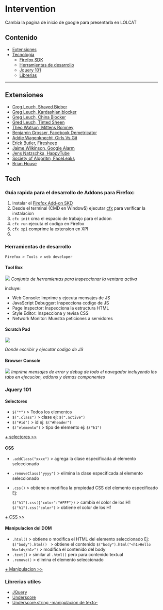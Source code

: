 # Intervention

Cambia la pagina de inicio de google para presentarla en LOLCAT

## Contenido

* [Extensiones](#addons)
* [Tecnologia](#tech)
  - [Firefox SDK](#install)
  - [Herramientas de desarrollo](#devtools)
  - [Jquery 101](#jquery)
  - [Librerias](#libs)

-----

## <a name="addons"></a>Extensiones

* [Greg Leuch, Shaved Bieber](http://fffff.at/shaved-bieber/)
* [Greg Leuch, Kardashian blocker](http://fffff.at/dash-out-kardashian-blocker/)
* [Greg Leuch, China Blocker](http://fffff.at/chinablocker/)
* [Gred Leuch, Tinted Sheen](http://fffff.at/tinted-sheen/)
* [Theo Watson, Mittens Romney](http://fffff.at/mittens-romney-extension/)
* [Benjamin Grosser, Facebook Demetricator](http://bengrosser.com/projects/facebook-demetricator/)
* [Addie Wagenknecht, Girls Vs Git](https://github.com/wheresaddie/girlsvsgit)
* [Erick Butler, Firesheep](http://codebutler.com/firesheep/)
* [Jaime Wilkinson, Google Alarm](http://jamiedubs.com/googlealarm/)
* [Jens Natzschka, HappyTube](http://happytube.org/)
* [Society of Algoritm, FaceLeaks](http://www.faceleaks.info/)
* [Brian House](http://brianhouse.net/works/tanglr/)


## <a name="tech"></a> Tech

### <a name="install"></a>Guia rapida para el desarrollo de Addons para Firefox:

1. Instalar el [Firefox Add-on SKD](https://addons.mozilla.org/en-US/developers/docs/sdk/latest/dev-guide/tutorials/installation.html)
2. Desde el terminal (CMD en Window$) ejecutar [cfx](https://addons.mozilla.org/en-US/developers/docs/sdk/latest/dev-guide/cfx-tool.html) para verificar la instalacion
3. ``cfx init`` crea el espacio de trabajo para el addon
4. ``cfx run`` ejecuta el codigo en Firefox
5. ``cfx xpi`` comprime la extension en XPI
6. 

### <a name="dev-tools"></a>Herramientas de desarrollo

``Firefox > Tools > web developer``

#### Tool Box
![](https://mdn.mozillademos.org/files/5337/devtools-window-attached.png)
*Conjunto de herramientas para inspeccionar la ventana activa*

incluye:

* Web Console: Imprime y ejecuta mensajes de JS
* JavaScript Debugger: Inspecciona codigo de JS
* Page Inspector: Inspecciona la estructura HTML 
* Style Editor: Inspecciona y revisa CSS
* Network Monitor: Muestra peticiones a servidores

#### Scratch Pad
![](https://mdn.mozillademos.org/files/5983/scratchpad.png)


*Donde escribir y ejecutar codigo de JS*

#### Browser Console
![](https://mdn.mozillademos.org/files/5847/browser-console-window.png)
*Imprime mensajes de error y debug de todo el navegador incluyendo los tabs en ejecucion, addons y demas componentes*


### <a name="jquery"></a>Jquery 101

#### Selectores
* ``$("*")`` > Todos los elementos
* ``$(".class")`` > clase ej: ``$(".active")``
* ``$("#id")`` > id ej: ``$("#header")``
* ``$("elemento")`` > tipo de elemento ej: ``$("h1")``

[+ selectores >>](http://api.jquery.com/category/selectors/)

#### CSS
* ``.addClass("xxxx")`` > agrega la clase especificada al elemento seleccionado
* ``.removeClass("yyyy")`` > elimina la clase especificada al elemento seleccionado
* ``.css()`` > obtiene o modifica la propiedad CSS del elemento especificado
  Ej:

  ``$("h1").css({"color":"#FFF"})`` > cambia el color de los H1
  ``$("h1").css("color")`` > obtiene el color de los H1

[+ CSS >>](http://api.jquery.com/category/css/)


#### Manipulacion del DOM
* ``.html()`` > obtiene o modifica el HTML del elemento seleccionado
  Ej:
  ``$("body").html() `` > obtiene el contenido
  ``$("body").html("<h1>Hello World</h1>")`` > modifica el contenido del body
* ``.text()`` > similar al ``.html()`` pero para contenido textual
* ``.remove()`` > elimina el elemento seleccionado

[+ Manipulacion >>](http://api.jquery.com/category/manipulation/)


### <a name="libs"></a>Librerias utiles
* [JQuery](http://jquery.com/)
* [Underscore](http://documentcloud.github.io/underscore/)
* [Underscore.string -manipulacion de texto-](http://epeli.github.io/underscore.string/)
